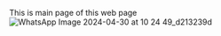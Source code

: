 This is main page of this web page
![WhatsApp Image 2024-04-30 at 10 24 49_d213239d](https://github.com/Atharva090903/Fitness-Application/assets/147313928/b59a9ae6-a296-4905-aec3-dd03a83bf5b0)
